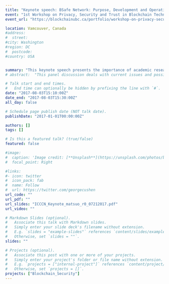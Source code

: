 ```yaml
---
title: "Keynote speech: BSafe Network: Purpose, Development and Operation"
event: "1st Workshop on Privacy, Security and Trust in Blockchain Technologies"
event_url: "https://blockchainubc.ca/portfolio/workshop-on-privacy-security-trust-blockchain-technologies/"

location: Vamcouver, Canada
#address:
#  street:
#city: Washington
#region: DC
#  postcode:
#country: USA


summary: "This keynote speech presents the importance of academic research on blockchain technology and new challenge to build a neutral international research test network."
# abstract:  "This panel discussion deals with current issues and possibilities of Blockchain technology for future financial services."

# Talk start and end times.
#   End time can optionally be hidden by prefixing the line with `#`.
date: "2017-08-03T15:10:00Z"
date_end: "2017-08-03T15:30:00Z"
all_day: false

# Schedule page publish date (NOT talk date).
publishDate: "2017-01-01T00:00:00Z"

authors: []
tags: []

# Is this a featured talk? (true/false)
featured: false

#image:
#  caption: 'Image credit: [**Unsplash**](https://unsplash.com/photos/bzdhc5b3Bxs)'
#  focal_point: Right

#links:
#- icon: twitter
#  icon_pack: fab
#  name: Follow
#  url: https://twitter.com/georgecushen
url_code: ""
url_pdf: ""
url_slides: "ICCCN_Keynote_matsuo_r0_07212017.pdf"
url_video: ""

# Markdown Slides (optional).
#   Associate this talk with Markdown slides.
#   Simply enter your slide deck's filename without extension.
#   E.g. `slides = "example-slides"` references `content/slides/example-slides.md`.
#   Otherwise, set `slides = ""`.
slides: ""

# Projects (optional).
#   Associate this post with one or more of your projects.
#   Simply enter your project's folder or file name without extension.
#   E.g. `projects = ["internal-project"]` references `content/project/deep-learning/index.md`.
#   Otherwise, set `projects = []`.
projects: ["Blockchain_Security"]
---
```

